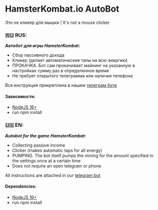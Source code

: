 # HamsterKombat.io AutoBot

Это не кликер для мышки | It's not a mouse clicker
### 🇷🇺 RUS:

**_Автобот для игры HamsterKombat:_**

- Сбор пассивного дохода
- Кликер (делает автоматические тапы на всю энергию)
- ПРОКАЧКА. Бот сам прокачивает майнинг на указанную в настройках сумму раз в определенное время
- Не требует открытого телеграмма или наличия телефона

Вся инструкция прикреплена в нашем [телеграм боте ](https://t.me/netclouddev_bot)
#### Зависимости:
- [NodeJS 16+](https://nodejs.org/en)
- run npm install
### 🇺🇸 EN:

**_Autobot for the game HamsterKombat:_**

- Collecting passive income
- Clicker (makes automatic taps for all energy)
- PUMPING. The bot itself pumps the mining for the amount specified in the settings once at a certain time
- Does not require an open telegram or phone

All instructions are attached in our [telegram bot ](https://t.me/netclouddev_bot)

#### Dependencies:
- [NodeJS 16+](https://nodejs.org/en)
- run npm install
